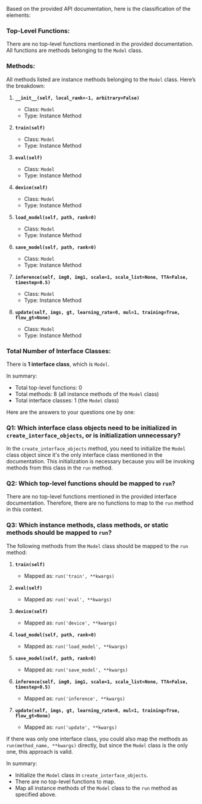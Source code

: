 Based on the provided API documentation, here is the classification of the elements:

### Top-Level Functions:
There are no top-level functions mentioned in the provided documentation. All functions are methods belonging to the `Model` class.

### Methods:
All methods listed are instance methods belonging to the `Model` class. Here’s the breakdown:

1. **`__init__(self, local_rank=-1, arbitrary=False)`**
   - Class: `Model`
   - Type: Instance Method

2. **`train(self)`**
   - Class: `Model`
   - Type: Instance Method

3. **`eval(self)`**
   - Class: `Model`
   - Type: Instance Method

4. **`device(self)`**
   - Class: `Model`
   - Type: Instance Method

5. **`load_model(self, path, rank=0)`**
   - Class: `Model`
   - Type: Instance Method

6. **`save_model(self, path, rank=0)`**
   - Class: `Model`
   - Type: Instance Method

7. **`inference(self, img0, img1, scale=1, scale_list=None, TTA=False, timestep=0.5)`**
   - Class: `Model`
   - Type: Instance Method

8. **`update(self, imgs, gt, learning_rate=0, mul=1, training=True, flow_gt=None)`**
   - Class: `Model`
   - Type: Instance Method

### Total Number of Interface Classes:
There is **1 interface class**, which is `Model`. 

In summary:
- Total top-level functions: 0
- Total methods: 8 (all instance methods of the `Model` class)
- Total interface classes: 1 (the `Model` class)

Here are the answers to your questions one by one:

### Q1: Which interface class objects need to be initialized in `create_interface_objects`, or is initialization unnecessary?
In the `create_interface_objects` method, you need to initialize the `Model` class object since it's the only interface class mentioned in the documentation. This initialization is necessary because you will be invoking methods from this class in the `run` method. 

### Q2: Which top-level functions should be mapped to `run`?
There are no top-level functions mentioned in the provided interface documentation. Therefore, there are no functions to map to the `run` method in this context.

### Q3: Which instance methods, class methods, or static methods should be mapped to `run`?
The following methods from the `Model` class should be mapped to the `run` method:

1. **`train(self)`** 
   - Mapped as: `run('train', **kwargs)`

2. **`eval(self)`** 
   - Mapped as: `run('eval', **kwargs)`

3. **`device(self)`** 
   - Mapped as: `run('device', **kwargs)`

4. **`load_model(self, path, rank=0)`** 
   - Mapped as: `run('load_model', **kwargs)`

5. **`save_model(self, path, rank=0)`** 
   - Mapped as: `run('save_model', **kwargs)`

6. **`inference(self, img0, img1, scale=1, scale_list=None, TTA=False, timestep=0.5)`** 
   - Mapped as: `run('inference', **kwargs)`

7. **`update(self, imgs, gt, learning_rate=0, mul=1, training=True, flow_gt=None)`** 
   - Mapped as: `run('update', **kwargs)`

If there was only one interface class, you could also map the methods as `run(method_name, **kwargs)` directly, but since the `Model` class is the only one, this approach is valid. 

In summary:
- Initialize the `Model` class in `create_interface_objects`.
- There are no top-level functions to map.
- Map all instance methods of the `Model` class to the `run` method as specified above.